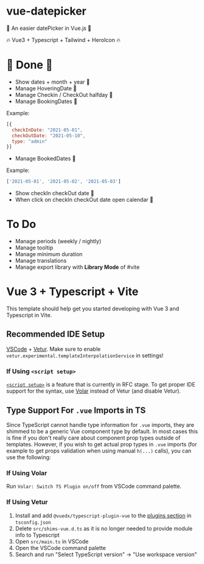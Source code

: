 # vue-datepicker
👊 An easier datePicker in Vue.js 👊

🔥 Vue3 + Typescript + Tailwind + HeroIcon 🔥

# 👊 Done 👊
* Show dates + month + year 👊 
* Manage HoveringDate 👊
* Manage Checkin / CheckOut halfday 👊
* Manage BookingDates 👊

Example:
```javascript
[{
  checkInDate: "2021-05-01",
  checkOutDate: "2021-05-10",
  type: "admin"
}]
```
* Manage BookedDates 👊

Example:
```javascript
['2021-05-01', '2021-05-02', '2021-05-03']
```
* Show checkIn checkOut date 👊
* When click on checkIn checkOut date open calendar 👊

# To Do
* Manage periods (weekly / nightly)
* Manage tooltip
* Manage minimum duration
* Manage translations
* Manage export library with **Library Mode** of #vite

# Vue 3 + Typescript + Vite

This template should help get you started developing with Vue 3 and Typescript in Vite.

## Recommended IDE Setup

[VSCode](https://code.visualstudio.com/) + [Vetur](https://marketplace.visualstudio.com/items?itemName=octref.vetur). Make sure to enable `vetur.experimental.templateInterpolationService` in settings!

### If Using `<script setup>`

[`<script setup>`](https://github.com/vuejs/rfcs/pull/227) is a feature that is currently in RFC stage. To get proper IDE support for the syntax, use [Volar](https://marketplace.visualstudio.com/items?itemName=johnsoncodehk.volar) instead of Vetur (and disable Vetur).

## Type Support For `.vue` Imports in TS

Since TypeScript cannot handle type information for `.vue` imports, they are shimmed to be a generic Vue component type by default. In most cases this is fine if you don't really care about component prop types outside of templates. However, if you wish to get actual prop types in `.vue` imports (for example to get props validation when using manual `h(...)` calls), you can use the following:

### If Using Volar

Run `Volar: Switch TS Plugin on/off` from VSCode command palette.

### If Using Vetur

1. Install and add `@vuedx/typescript-plugin-vue` to the [plugins section](https://www.typescriptlang.org/tsconfig#plugins) in `tsconfig.json`
2. Delete `src/shims-vue.d.ts` as it is no longer needed to provide module info to Typescript
3. Open `src/main.ts` in VSCode
4. Open the VSCode command palette
5. Search and run "Select TypeScript version" -> "Use workspace version"
